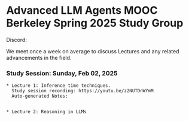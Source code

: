 # Advanced LLM Agents MOOC Berkeley Spring 2025 Study Group 

Discord:

We meet once a week on average to discuss Lectures and any related advancements in the field.

### Study Session: Sunday, Feb 02, 2025
  
    * Lecture 1: Inference time techniques.
      Study session recording: https://youtu.be/z2NUTDnWYmM
      Auto-generated Notes: 


    * Lecture 2: Reasoning in LLMs
